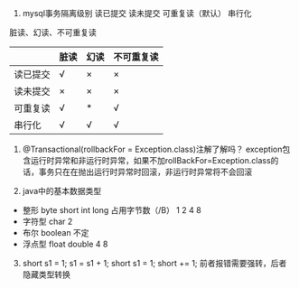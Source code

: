1. mysql事务隔离级别
   读已提交
   读未提交
   可重复读（默认）
   串行化

脏读、幻读、不可重复读

|      | 脏读  | 幻读  | 不可重复读 |
|------|-----|-----|-------|
| 读已提交 | √   | ×   | ×     |
| 读未提交 | ×   | ×   | ×     |
| 可重复读 | √   | *   | √     |
| 串行化  | √   | √   | √     |

1. @Transactional(rollbackFor = Exception.class)注解了解吗？
   exception包含运行时异常和非运行时异常，如果不加rollBackFor=Exception.class的话，事务只在在抛出运行时异常时回滚，非运行时异常将不会回滚

2. java中的基本数据类型

- 整形 byte short int long 占用字节数（/B） 1 2 4 8
- 字符型 char 2
- 布尔 boolean 不定
- 浮点型 float double 4 8

3. short s1 = 1; s1 = s1 + 1; short s1 = 1; short += 1;
前者报错需要强转，后者隐藏类型转换

